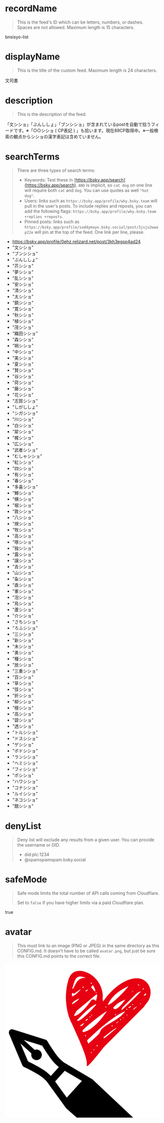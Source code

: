 
# recordName

> This is the feed's ID which can be letters, numbers, or dashes. Spaces are not allowed. Maximum length is 15 characters.

bnsisyo-list

# displayName

> This is the title of the custom feed. Maximum length is 24 characters.

文司書

# description

> This is the description of the feed.

「文シショ」「ぶんししょ」「ブンシショ」が含まれているpostを自動で拾うフィードです。※「○○シショ ( CP表記 ) 」も拾います。現在89CP取得中。※一般検索の観点からシショの漢字表記は含めていません。

# searchTerms

> There are three types of search terms:
>
> - Keywords: Test these in [https://bsky.app/search](https://bsky.app/search). `AND` is implicit, so `cat dog` on one line will require both `cat` and `dog`. You can use quotes as well `"hot dog"`.
> - Users: links such as `https://bsky.app/profile/why.bsky.team` will pull in the user's posts. To include replies and reposts, you can add the following flags: `https://bsky.app/profile/why.bsky.team +replies +reposts`.
> - Pinned posts: links such as `https://bsky.app/profile/saddymayo.bsky.social/post/3jxju2wwap22e` will pin at the top of the feed. One link per line, please.

- https://bsky.app/profile/0ehz.relizard.net/post/3kh3egsp4ad24
- "文シショ"
- "ブンシショ"
- "ぶんししょ"
- "芥シショ"
- "夢シショ"
- "乱シショ"
- "安シショ"
- "清シショ"
- "太シショ"
- "鏡シショ"
- "寛シショ"
- "秋シショ"
- "植シショ"
- "茂シショ"
- "織田シショ"
- "森シショ"
- "朔シショ"
- "中シショ"
- "美シショ"
- "夏シショ"
- "賢シショ"
- "谷シショ"
- "荷シショ"
- "藤シショ"
- "花シショ"
- "志賀シショ"
- "しがししょ"
- "シガシショ"
- "川シショ"
- "白シショ"
- "犀シショ"
- "梶シショ"
- "広シショ"
- "武者シショ"
- "むしゃシショ"
- "紅シショ"
- "四シショ"
- "有シショ"
- "春シショ"
- "多喜シショ"
- "鱒シショ"
- "横シショ"
- "堀シショ"
- "敦シショ"
- "八シショ"
- "規シショ"
- "牧シショ"
- "高シショ"
- "啄シショ"
- "独シショ"
- "露シショ"
- "譲シショ"
- "吉シショ"
- "山シショ"
- "粂シショ"
- "直シショ"
- "重シショ"
- "泡シショ"
- "鳥シショ"
- "蘆シショ"
- "介シショ"
- "さちシショ"
- "ろふシショ"
- "三シショ"
- "新シショ"
- "未シショ"
- "勇シショ"
- "種シショ"
- "放シショ"
- "三重シショ"
- "百シショ"
- "草シショ"
- "弴シショ"
- "折シショ"
- "柳シショ"
- "檀シショ"
- "高シショ"
- "碧シショ"
- "透シショ"
- "トルシショ"
- "ドスシショ"
- "ゲシショ"
- "ボドシショ"
- "ランシショ"
- "ヘミシショ"
- "フィシショ"
- "ポシショ"
- "ハワシショ"
- "コナシショ"
- "ルイシショ"
- "ネコシショ"
- "館シショ"

# denyList

> Deny list will exclude any results from a given user. You can provide the username or DID.
>
> - did:plc:1234
> - @spamspamspam.bsky.social

# safeMode

> Safe mode limits the total number of API calls coming from Cloudflare.
>
> Set to `false` if you have higher limits via a paid Cloudflare plan.

true

# avatar

> This must link to an image (PNG or JPEG) in the same directory as this CONFIG.md. It doesn't have to be called `avatar.png`, but just be sure this CONFIG.md points to the correct file.

![](book4.jpg)
